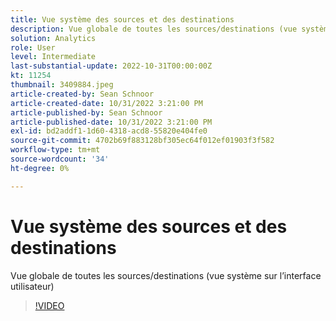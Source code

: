 ```yaml
---
title: Vue système des sources et des destinations
description: Vue globale de toutes les sources/destinations (vue système sur l’interface utilisateur)
solution: Analytics
role: User
level: Intermediate
last-substantial-update: 2022-10-31T00:00:00Z
kt: 11254
thumbnail: 3409884.jpeg
article-created-by: Sean Schnoor
article-created-date: 10/31/2022 3:21:00 PM
article-published-by: Sean Schnoor
article-published-date: 10/31/2022 3:21:00 PM
exl-id: bd2addf1-1d60-4318-acd8-55820e404fe0
source-git-commit: 4702b69f883128bf305ec64f012ef01903f3f582
workflow-type: tm+mt
source-wordcount: '34'
ht-degree: 0%

---
```


# Vue système des sources et des destinations

Vue globale de toutes les sources/destinations (vue système sur l’interface utilisateur)

>[!VIDEO](https://video.tv.adobe.com/v/3409884/?quality=12&learn=on)
